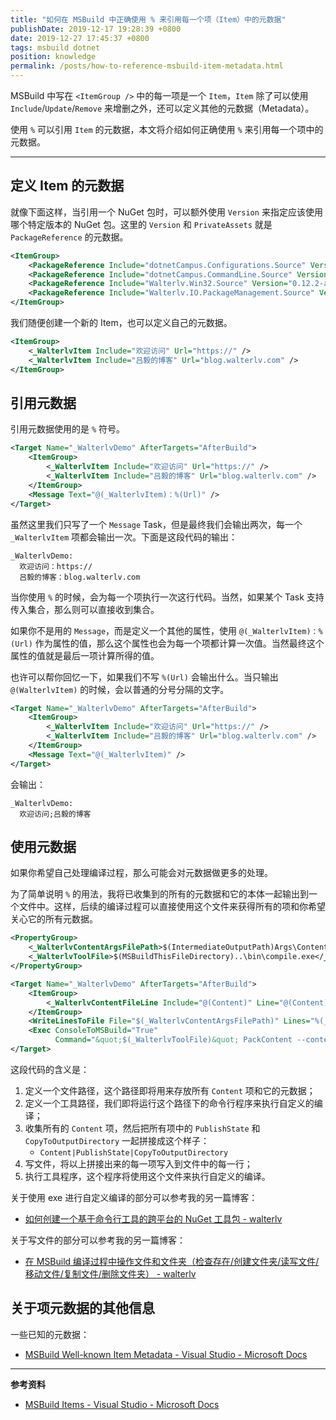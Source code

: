 ```yaml
---
title: "如何在 MSBuild 中正确使用 % 来引用每一个项（Item）中的元数据"
publishDate: 2019-12-17 19:28:39 +0800
date: 2019-12-27 17:45:37 +0800
tags: msbuild dotnet
position: knowledge
permalink: /posts/how-to-reference-msbuild-item-metadata.html
---
```


MSBuild 中写在 `<ItemGroup />` 中的每一项是一个 `Item`，`Item` 除了可以使用 `Include`/`Update`/`Remove` 来增删之外，还可以定义其他的元数据（Metadata）。

使用 `%` 可以引用 `Item` 的元数据，本文将介绍如何正确使用 `%` 来引用每一个项中的元数据。

---

<div id="toc"></div>

## 定义 Item 的元数据

就像下面这样，当引用一个 NuGet 包时，可以额外使用 `Version` 来指定应该使用哪个特定版本的 NuGet 包。这里的 `Version` 和 `PrivateAssets` 就是 `PackageReference` 的元数据。

```xml
<ItemGroup>
    <PackageReference Include="dotnetCampus.Configurations.Source" Version="1.0.0" PrivateAssets="All" />
    <PackageReference Include="dotnetCampus.CommandLine.Source" Version="1.2.1" PrivateAssets="All" />
    <PackageReference Include="Walterlv.Win32.Source" Version="0.12.2-alpha" PrivateAssets="All" />
    <PackageReference Include="Walterlv.IO.PackageManagement.Source" Version="0.13.2-alpha" PrivateAssets="All" />
</ItemGroup>
```

我们随便创建一个新的 Item，也可以定义自己的元数据。

```xml
<ItemGroup>
    <_WalterlvItem Include="欢迎访问" Url="https://" />
    <_WalterlvItem Include="吕毅的博客" Url="blog.walterlv.com" />
</ItemGroup>
```

## 引用元数据

引用元数据使用的是 `%` 符号。

```xml
<Target Name="_WalterlvDemo" AfterTargets="AfterBuild">
    <ItemGroup>
        <_WalterlvItem Include="欢迎访问" Url="https://" />
        <_WalterlvItem Include="吕毅的博客" Url="blog.walterlv.com" />
    </ItemGroup>
    <Message Text="@(_WalterlvItem)：%(Url)" />
</Target>
```

虽然这里我们只写了一个 `Message` Task，但是最终我们会输出两次，每一个 `_WalterlvItem` 项都会输出一次。下面是这段代码的输出：

```
_WalterlvDemo:
  欢迎访问：https://
  吕毅的博客：blog.walterlv.com
```

当你使用 `%` 的时候，会为每一个项执行一次这行代码。当然，如果某个 Task 支持传入集合，那么则可以直接收到集合。

如果你不是用的 `Message`，而是定义一个其他的属性，使用 `@(_WalterlvItem)：%(Url)` 作为属性的值，那么这个属性也会为每一个项都计算一次值。当然最终这个属性的值就是最后一项计算所得的值。

也许可以帮你回忆一下，如果我们不写 `%(Url)` 会输出什么。当只输出 `@(WalterlvItem)` 的时候，会以普通的分号分隔的文字。

```xml
<Target Name="_WalterlvDemo" AfterTargets="AfterBuild">
    <ItemGroup>
        <_WalterlvItem Include="欢迎访问" Url="https://" />
        <_WalterlvItem Include="吕毅的博客" Url="blog.walterlv.com" />
    </ItemGroup>
    <Message Text="@(_WalterlvItem)" />
</Target>
```

会输出：

```
_WalterlvDemo:
  欢迎访问;吕毅的博客
```

## 使用元数据

如果你希望自己处理编译过程，那么可能会对元数据做更多的处理。

为了简单说明 `%` 的用法，我将已收集到的所有的元数据和它的本体一起输出到一个文件中。这样，后续的编译过程可以直接使用这个文件来获得所有的项和你希望关心它的所有元数据。

```xml
<PropertyGroup>
    <_WalterlvContentArgsFilePath>$(IntermediateOutputPath)Args\Content.txt</_WalterlvContentArgsFilePath>
    <_WalterlvToolFile>$(MSBuildThisFileDirectory)..\bin\compile.exe</_WalterlvContentArgsFilePath>
</PropertyGroup>

<Target Name="_WalterlvDemo" AfterTargets="AfterBuild">
    <ItemGroup>
        <_WalterlvContentFileLine Include="@(Content)" Line="@(Content)|%(Content.PublishState)|%(Content.CopyToOutputDirectory)" />
    </ItemGroup>
    <WriteLinesToFile File="$(_WalterlvContentArgsFilePath)" Lines="%(_WalterlvContentFileLine.Line)" Overwrite="True" />
    <Exec ConsoleToMSBuild="True"
          Command="&quot;$(_WalterlvToolFile)&quot; PackContent --content-file &quot; $(_WalterlvContentArgsFilePath) &quot;" />
</Target>
```

这段代码的含义是：

1. 定义一个文件路径，这个路径即将用来存放所有 `Content` 项和它的元数据；
1. 定义一个工具路径，我们即将运行这个路径下的命令行程序来执行自定义的编译；
1. 收集所有的 `Content` 项，然后把所有项中的 `PublishState` 和 `CopyToOutputDirectory` 一起拼接成这个样子：
    - `Content|PublishState|CopyToOutputDirectory`
1. 写文件，将以上拼接出来的每一项写入到文件中的每一行；
1. 执行工具程序，这个程序将使用这个文件来执行自定义的编译。

关于使用 exe 进行自定义编译的部分可以参考我的另一篇博客：

- [如何创建一个基于命令行工具的跨平台的 NuGet 工具包 - walterlv](https://blog.walterlv.com/post/create-a-cross-platform-command-based-nuget-tool.html)

关于写文件的部分可以参考我的另一篇博客：

- [在 MSBuild 编译过程中操作文件和文件夹（检查存在/创建文件夹/读写文件/移动文件/复制文件/删除文件夹） - walterlv](https://blog.walterlv.com/post/msbuild-file-and-directory-operations.html)

## 关于项元数据的其他信息

一些已知的元数据：

- [MSBuild Well-known Item Metadata - Visual Studio - Microsoft Docs](https://docs.microsoft.com/en-us/visualstudio/msbuild/msbuild-well-known-item-metadata?view=vs-2019)

---

**参考资料**

- [MSBuild Items - Visual Studio - Microsoft Docs](https://docs.microsoft.com/en-us/visualstudio/msbuild/msbuild-items)

